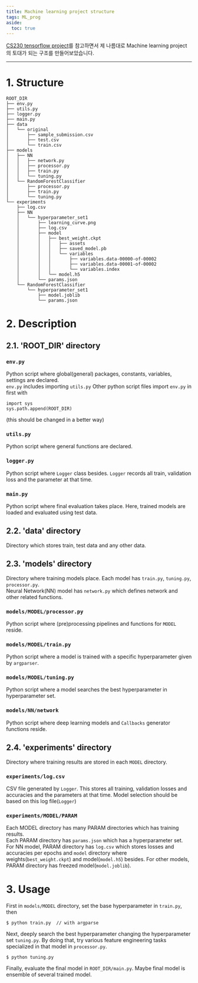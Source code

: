 ```yaml
---
title: Machine learning project structure
tags: ML_prog
aside:
  toc: true
---
```


[CS230 tensorflow project](https://github.com/cs230-stanford/cs230-code-examples)를 참고하면서 제 나름대로 Machine learning project의 토대가 되는 구조를 만들어보았습니다. <br>

<!--more-->

---

# 1. Structure

```
ROOT_DIR
├── env.py
├── utils.py
├── logger.py
├── main.py
├── data
│   └── original
│       ├── sample_submission.csv
│       ├── test.csv
│       └── train.csv
├── models
│   ├── NN
│   │   ├── network.py
│   │   ├── processor.py
│   │   ├── train.py
│   │   └── tuning.py
│   └── RandomForestClassifier
│       ├── processor.py
│       ├── train.py
│       └── tuning.py
└── experiments
    ├── log.csv
    ├── NN
    │   └── hyperparameter_set1
    │       ├── learning_curve.png
    │       ├── log.csv
    │       ├── model
    │       │   ├── best_weight.ckpt
    │       │   │   ├── assets
    │       │   │   ├── saved_model.pb
    │       │   │   └── variables
    │       │   │       ├── variables.data-00000-of-00002
    │       │   │       ├── variables.data-00001-of-00002
    │       │   │       └── variables.index
    │       │   └── model.h5
    │       └── params.json
    └── RandomForestClassifier
        └── hyperparameter_set1
            ├── model.joblib
            └── params.json
```

# 2. Description
## 2.1. 'ROOT_DIR' directory
### `env.py`
Python script where global(general) packages, constants, variables, settings are declared. <br>
`env.py` includes importing `utils.py`
Other python script files import `env.py` in first with
```
import sys
sys.path.append(ROOT_DIR)
```
(this should be changed in a better way)
<br>

### `utils.py`
Python script where general functions are declared.
<br>

### `logger.py`
Python script where `Logger` class besides. `Logger` records all train, validation loss and the parameter at that time.
<br>

### `main.py`
Python script where final evaluation takes place. Here, trained models are loaded and evaluated using test data.
<br>

## 2.2. 'data' directory
Directory which stores train, test data and any other data.

## 2.3. 'models' directory
Directory where training models place. Each model has `train.py`, `tuning.py`, `processor.py`. <br>
Neural Network(NN) model has `network.py` which defines network and other related functions.

### `models/MODEL/processor.py`
Python script where (pre)processing pipelines and functions for `MODEL` reside.
<br>

### `models/MODEL/train.py`
Python script where a model is trained with a specific hyperparameter given by `argparser`.
<br>

### `models/MODEL/tuning.py`
Python script where a model searches the best hyperparameter in hyperparameter set.
<br>

### `models/NN/network`
Python script where deep learning models and `Callbacks` generator functions reside.

## 2.4. 'experiments' directory
Directory where training results are stored in each `MODEL` directory.

### `experiments/log.csv`
CSV file generated by `Logger`. This stores all training, validation losses and accuracies and the parameters at that time. Model selection should be based on this log file(`Logger`)
<br>

### `experiments/MODEL/PARAM`
Each MODEL directory has many PARAM directories which has training results. <br>
Each PARAM directory has `params.json` which has a hyperparameter set. <br>
For NN model, PARAM directory has `log.csv` which stores losses and accuracies per epochs and `model` directory where weights(`best_weight.ckpt`) and model(`model.h5`) besides.
For other models, PARAM directory has freezed model(`model.joblib`).

# 3. Usage
First in `models/MODEL` directory, set the base hyperparameter in `train.py`, then
```
$ python train.py  // with argparse
```

Next, deeply search the best hyperparameter changing the hyperparameter set `tuning.py`.
By doing that, try various feature engineering tasks specialized in that model in `processor.py`.
```
$ python tuning.py
```

Finally, evaluate the final model in `ROOT_DIR/main.py`. Maybe final model is ensemble of several trained model.
